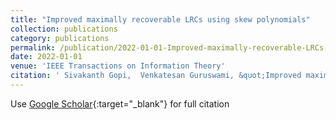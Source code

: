 ```yaml
---
title: "Improved maximally recoverable LRCs using skew polynomials"
collection: publications
category: publications
permalink: /publication/2022-01-01-Improved-maximally-recoverable-LRCs-using-skew-polynomials
date: 2022-01-01
venue: 'IEEE Transactions on Information Theory'
citation: ' Sivakanth Gopi,  Venkatesan Guruswami, &quot;Improved maximally recoverable LRCs using skew polynomials.&quot; IEEE Transactions on Information Theory, 2022.'
---
```

Use [Google Scholar](https://scholar.google.com/scholar?q=Improved+maximally+recoverable+LRCs+using+skew+polynomials){:target="_blank"} for full citation